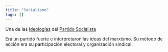 ```yaml
---
title: "Socialismo"
tags: []
---
```

Una de las [ideologías](#) del [Partido Socialista](#)

Era un partido fuerte e interpretaron las ideas del marxismo.
 Su método de acción era su participación electoral y organización sindical.